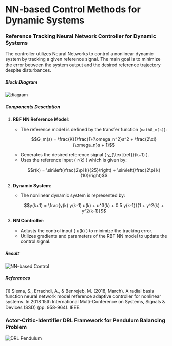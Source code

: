 # NN-based Control Methods for Dynamic Systems

### Reference Tracking Neural Network Controller for Dynamic Systems
The controller utilizes Neural Networks to control a nonlinear dynamic system by tracking a given reference signal. The main goal is to minimize the error between the system output and the desired reference trajectory despite disturbances.

##### Block Diagram
![diagram](https://github.com/amirhosseinh77/NN-Control/assets/56114938/94b82545-6327-4938-a76c-7237c97b69f0)

##### Components Description
1. **RBF NN Reference Model**:
   - The reference model is defined by the transfer function (```mathG_m(s)```):
     ```math
     G_m(s) = \frac{K}{\frac{1}{\omega_n^2}s^2 + \frac{2\xi}{\omega_n}s + 1}
     ```
   - Generates the desired reference signal \( y_{\text{ref}}(k+1) \).
   - Uses the reference input \( r(k) \) which is given by:
     ```math
     r(k) = \sin\left(\frac{2\pi k}{25}\right) + \sin\left(\frac{2\pi k}{10}\right)
     ```

2. **Dynamic System**:
   - The nonlinear dynamic system is represented by:
     ```math
     y(k+1) = \frac{y(k) y(k-1) u(k) + u^3(k) + 0.5 y(k-1)}{1 + y^2(k) + y^2(k-1)}
     ```
     
3. **NN Controller**:
   - Adjusts the control input \( u(k) \) to minimize the tracking error.
   - Utilizes gradients and parameters of the RBF NN model to update the control signal.


##### Result
![NN-based Control](https://github.com/amirhosseinh77/NN-Control/assets/56114938/8820083c-1c6b-42a9-8024-d386a51f6eb0)

##### References
[1] Slema, S., Errachdi, A., & Benrejeb, M. (2018, March). A radial basis function neural network model reference adaptive controller for nonlinear systems. In 2018 15th International Multi-Conference on Systems, Signals & Devices (SSD) (pp. 958-964). IEEE.


### Actor-Critic-Identifier DRL Framework for Pendulum Balancing Problem 
![DRL Pendulum](https://github.com/amirhosseinh77/NN-Control/assets/56114938/bc79eeca-b8dc-4384-a373-cbefcde12db3)




